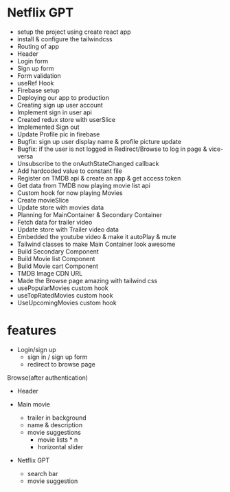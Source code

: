 # Netflix GPT
- setup the project using create react app
- install & configure the tailwindcss
- Routing of app
- Header
- Login form
- Sign up form
- Form validation
- useRef Hook
- Firebase setup
- Deploying our app to production
- Creating sign up user account
- Implement sign in user api
- Created redux store with userSlice
- Implemented Sign out
- Update Profile pic in firebase
- Bugfix: sign up user display name & profile picture update
- Bugfix: if the user is not logged in Redirect/Browse to log in page & vice-versa
- Unsubscribe to the onAuthStateChanged callback
- Add hardcoded value to constant file
- Register on TMDB api & create an app & get access token
- Get data from TMDB now playing movie list api
- Custom hook for now playing Movies
- Create movieSlice
- Update store with movies data
- Planning for MainContainer & Secondary Container
- Fetch data for trailer video 
- Update store with Trailer video data
- Embedded the youtube video & make it autoPlay & mute
- Tailwind classes to make Main Container look awesome 
- Build Secondary Component
- Build Movie list Component
- Build Movie cart Component
- TMDB Image CDN URL
- Made the Browse page amazing with tailwind css
- usePopularMovies custom hook
- useTopRatedMovies custom hook
- UseUpcomingMovies custom hook




# features
- Login/sign up
    - sign in / sign up form
    - redirect to browse page

Browse(after authentication)
- Header
- Main movie
    - trailer in background
    - name & description
    - movie suggestions
        - movie lists * n
        - horizontal slider

- Netflix GPT
    - search bar
    - movie suggestion


